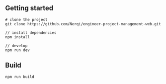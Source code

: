 ## Getting started
```bush
# clone the project
git clone https://github.com/Nerqi/engineer-project-management-web.git

// install dependencies
npm install

// develop
npm run dev
```

## Build
```bush
npm run build
```

